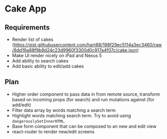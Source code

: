 # Cake App

## Requirements

- Render list of cakes (https://gist.githubusercontent.com/hart88/198f29ec5114a3ec3460/raw/8dd19a88f9b8d24c23d9960f3300d0c917a4f07c/cake.json)
- Make UI render nicely on iPad and Nexus 5
- Add ability to search cakes
- Add basic ability to edit/add cakes

## Plan

- Higher order component to pass data in from remote source, transform based on incoming props (for search) and run mutations against (for add/edit)
- Filter data array by words matching a search term
- Highlight words matching search term. Try to avoid using `dangerouslySetInnerHTML`.
- Base form component that can be composed to an new and edit view
- react-router to render new/edit screens
